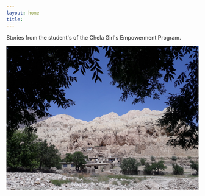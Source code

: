 ```yaml
---
layout: home
title: 
---
```


Stories from the student's of the Chela Girl's Empowerment Program.

![alt](/assets/images/afg.jpeg)




